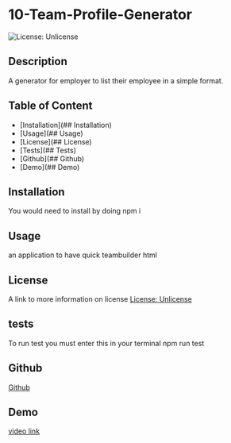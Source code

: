 # 10-Team-Profile-Generator
![License: Unlicense](https://img.shields.io/badge/license-Unlicense-blue.svg)

## Description
A generator for employer to list their employee in a simple format.

## Table of Content
- [Installation](## Installation)
- [Usage](## Usage)
- [License](## License)
- [Tests](## Tests)
- [Github](## Github)
- [Demo](## Demo)

## Installation
You would need to install by doing 
npm i 

## Usage
an application to have quick teambuilder html

## License
A link to more information on license
[License: Unlicense](http://unlicense.org/)

## tests
To run test you must enter this in your terminal
npm run test

## Github
[Github](https://github.com/hkim84/10-Team-Profile-Generator)

## Demo
[video link](https://drive.google.com/file/d/1qACJ8wkbgvTKr-L1zZ1tOZyj08oGtNbf/view)